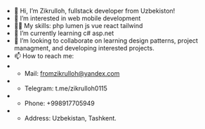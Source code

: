 - 👋 Hi, I’m Zikrulloh, fullstack developer from Uzbekiston!
- 👀 I’m interested in web mobile development
- 🐱‍👤 My skills: php lumen js vue react tailwind
- 🌱 I’m currently learning c# asp.net
- 💞️ I’m looking to collaborate on learning design patterns, project managment, and developing interested projects.
- 📫 How to reach me:
- - Mail: fromzikrulloh@yandex.com
- - Telegram: t.me/zikrulloh0115
- - Phone: +998917705949
- - Address: Uzbekistan, Tashkent.
